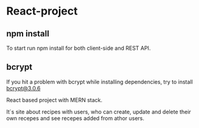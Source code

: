# React-project
 
## npm install
To start run npm install for both client-side and REST API.

## bcrypt
If you hit a problem with bcrypt while installing dependencies, try to install bcrypt@3.0.6

React based project with MERN stack.

It`s site about recipes with users, who can create, update and delete their own recepes and see recepes added from athor users.
